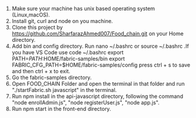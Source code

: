 1. Make sure your machine has unix based operating system (Linux,macOS).
2. Install git, curl and node on you machine.
3. Clone this project by https://github.com/SharfarazAhmed007/Food_chain.git on your Home directory.
4. Add bin and config directory. Run nano ~/.bashrc or source ~/.bashrc .If you have VS Code use code ~/.bashrc export PATH=$PATH:$HOME/fabric-samples/bin export FABRIC_CFG_PATH=$HOME/fabric-samples/config press ctrl + s to save and then ctrl + x to exit.
5. Go the fabric-samples directory.
6. Open FOOD_CHAIN Folder and open the terminal in that folder and run "./startFabric.sh javascript" in the terminal.
7. Run npm install in the api-javascript directory, following the command "node enrollAdmin.js", "node registerUser.js", "node app.js".
8. Run npm start in the front-end directory.
